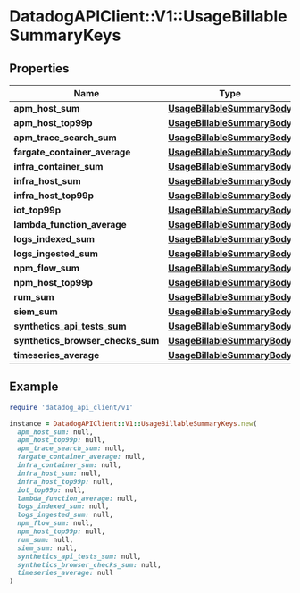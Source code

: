# DatadogAPIClient::V1::UsageBillableSummaryKeys

## Properties

| Name | Type | Description | Notes |
| ---- | ---- | ----------- | ----- |
| **apm_host_sum** | [**UsageBillableSummaryBody**](UsageBillableSummaryBody.md) |  | [optional] |
| **apm_host_top99p** | [**UsageBillableSummaryBody**](UsageBillableSummaryBody.md) |  | [optional] |
| **apm_trace_search_sum** | [**UsageBillableSummaryBody**](UsageBillableSummaryBody.md) |  | [optional] |
| **fargate_container_average** | [**UsageBillableSummaryBody**](UsageBillableSummaryBody.md) |  | [optional] |
| **infra_container_sum** | [**UsageBillableSummaryBody**](UsageBillableSummaryBody.md) |  | [optional] |
| **infra_host_sum** | [**UsageBillableSummaryBody**](UsageBillableSummaryBody.md) |  | [optional] |
| **infra_host_top99p** | [**UsageBillableSummaryBody**](UsageBillableSummaryBody.md) |  | [optional] |
| **iot_top99p** | [**UsageBillableSummaryBody**](UsageBillableSummaryBody.md) |  | [optional] |
| **lambda_function_average** | [**UsageBillableSummaryBody**](UsageBillableSummaryBody.md) |  | [optional] |
| **logs_indexed_sum** | [**UsageBillableSummaryBody**](UsageBillableSummaryBody.md) |  | [optional] |
| **logs_ingested_sum** | [**UsageBillableSummaryBody**](UsageBillableSummaryBody.md) |  | [optional] |
| **npm_flow_sum** | [**UsageBillableSummaryBody**](UsageBillableSummaryBody.md) |  | [optional] |
| **npm_host_top99p** | [**UsageBillableSummaryBody**](UsageBillableSummaryBody.md) |  | [optional] |
| **rum_sum** | [**UsageBillableSummaryBody**](UsageBillableSummaryBody.md) |  | [optional] |
| **siem_sum** | [**UsageBillableSummaryBody**](UsageBillableSummaryBody.md) |  | [optional] |
| **synthetics_api_tests_sum** | [**UsageBillableSummaryBody**](UsageBillableSummaryBody.md) |  | [optional] |
| **synthetics_browser_checks_sum** | [**UsageBillableSummaryBody**](UsageBillableSummaryBody.md) |  | [optional] |
| **timeseries_average** | [**UsageBillableSummaryBody**](UsageBillableSummaryBody.md) |  | [optional] |

## Example

```ruby
require 'datadog_api_client/v1'

instance = DatadogAPIClient::V1::UsageBillableSummaryKeys.new(
  apm_host_sum: null,
  apm_host_top99p: null,
  apm_trace_search_sum: null,
  fargate_container_average: null,
  infra_container_sum: null,
  infra_host_sum: null,
  infra_host_top99p: null,
  iot_top99p: null,
  lambda_function_average: null,
  logs_indexed_sum: null,
  logs_ingested_sum: null,
  npm_flow_sum: null,
  npm_host_top99p: null,
  rum_sum: null,
  siem_sum: null,
  synthetics_api_tests_sum: null,
  synthetics_browser_checks_sum: null,
  timeseries_average: null
)
```

